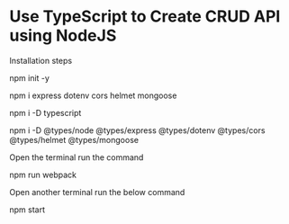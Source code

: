 # Use TypeScript to Create CRUD API using NodeJS


Installation steps

npm init -y

npm i express dotenv cors helmet mongoose

npm i -D typescript

npm i -D @types/node @types/express @types/dotenv @types/cors @types/helmet @types/mongoose

Open the terminal run the command

npm run webpack

Open another terminal run the below command

npm start